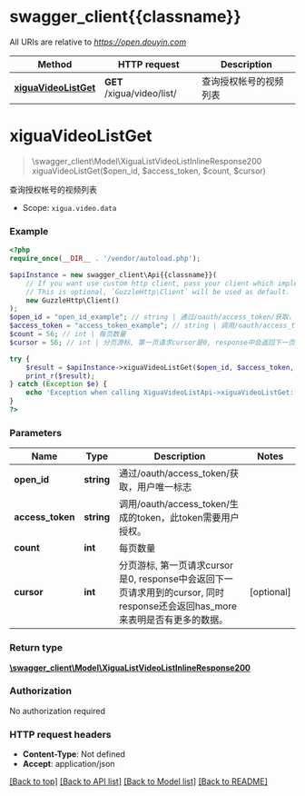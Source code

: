 # swagger_client{{classname}}

All URIs are relative to *https://open.douyin.com*

Method | HTTP request | Description
------------- | ------------- | -------------
[**xiguaVideoListGet**](XiguaVideoListApi.md#xiguaVideoListGet) | **GET** /xigua/video/list/ | 查询授权帐号的视频列表

# **xiguaVideoListGet**
> \swagger_client\Model\XiguaListVideoListInlineResponse200 xiguaVideoListGet($open_id, $access_token, $count, $cursor)

查询授权帐号的视频列表

* Scope: `xigua.video.data`

### Example
```php
<?php
require_once(__DIR__ . '/vendor/autoload.php');

$apiInstance = new swagger_client\Api{{classname}}(
    // If you want use custom http client, pass your client which implements `GuzzleHttp\ClientInterface`.
    // This is optional, `GuzzleHttp\Client` will be used as default.
    new GuzzleHttp\Client()
);
$open_id = "open_id_example"; // string | 通过/oauth/access_token/获取，用户唯一标志
$access_token = "access_token_example"; // string | 调用/oauth/access_token/生成的token，此token需要用户授权。
$count = 56; // int | 每页数量
$cursor = 56; // int | 分页游标, 第一页请求cursor是0, response中会返回下一页请求用到的cursor, 同时response还会返回has_more来表明是否有更多的数据。

try {
    $result = $apiInstance->xiguaVideoListGet($open_id, $access_token, $count, $cursor);
    print_r($result);
} catch (Exception $e) {
    echo 'Exception when calling XiguaVideoListApi->xiguaVideoListGet: ', $e->getMessage(), PHP_EOL;
}
?>
```

### Parameters

Name | Type | Description  | Notes
------------- | ------------- | ------------- | -------------
 **open_id** | **string**| 通过/oauth/access_token/获取，用户唯一标志 |
 **access_token** | **string**| 调用/oauth/access_token/生成的token，此token需要用户授权。 |
 **count** | **int**| 每页数量 |
 **cursor** | **int**| 分页游标, 第一页请求cursor是0, response中会返回下一页请求用到的cursor, 同时response还会返回has_more来表明是否有更多的数据。 | [optional]

### Return type

[**\swagger_client\Model\XiguaListVideoListInlineResponse200**](../Model/XiguaListVideoListInlineResponse200.md)

### Authorization

No authorization required

### HTTP request headers

 - **Content-Type**: Not defined
 - **Accept**: application/json

[[Back to top]](#) [[Back to API list]](../../README.md#documentation-for-api-endpoints) [[Back to Model list]](../../README.md#documentation-for-models) [[Back to README]](../../README.md)

